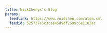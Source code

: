 ```yaml
---
title: NickChenyx's Blog
params:
  feedlink: https://www.voidchen.com/atom.xml
  feedid: 525737e5c3cae45d9df2699c6e1103ac
---
```

